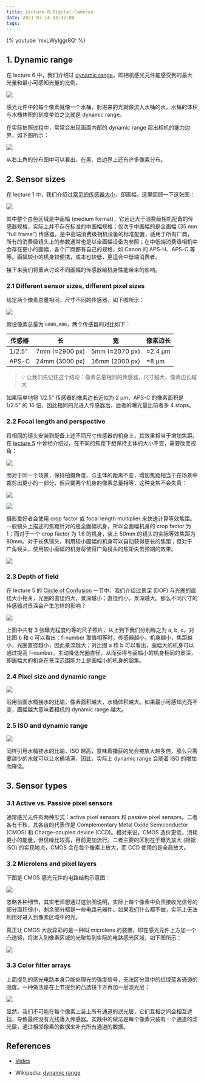 ```yaml
---
title: Lecture-8-Digital-Cameras
date: 2021-07-14 14:37:08
tags:
---
```


{% youtube 'mxLWyIggr8Q' %}

## 1. Dynamic range

在 lecture 6 中，我们介绍过 [dynamic range](/opencourse-notes/DGMD-E-10/Lecture-6-Histogram/#dynamic-range)，即相机感光元件能感受到的最大光量和最小可感知光量的比例。

![](./bucket-metaphor.png)

感光元件中的每个像素就像一个水桶，射进来的光就像流入水桶的水，水桶的体积与水桶体积的刻度单位之比就是 dynamic range。

在实际拍照过程中，常常会出现画面内部的 dynamic range 超出相机的能力边界，如下图所示：

![](./dynamic-range-in-scenes.png)

从右上角的分布图中可以看出，在黑、白边界上还有许多像素分布。

## 2. Sensor sizes

在 lecture 1 中，我们介绍过[常见的传感器大小](/opencourse-notes/DGMD-E-10/Lecture-1-Welcome/#image-sensor-format-画幅)，即画幅，这里回顾一下这张图：

![](./sensor-sizes.png)

其中整个白色区域是中画幅 (medium format)，它远远大于消费级相机配备的传感器规格，实际上并不存在标准的中画幅规格；仅次于中画幅的是全画幅 (35 mm "full frame") 传感器，是中高端消费级相机设备的标准配置，适用于所有厂商，所有的消费级镜头上的参数通常也是以全画幅设备为参照；在中低端消费级相机中会存在更小的画幅，各个厂商都有自己的规格，如 Canon 的 APS-H、APS-C 等等。画幅较小的机身较便携，成本也较低，更适合中低端消费者。

接下来我们将重点讨论不同画幅的传感器给机身性能带来的影响。

### 2.1 Different sensor sizes, different pixel sizes

给定两个像素总量相同，尺寸不同的传感器，如下图所示：

![](./different-sensor-size-and-pixel-size.png)

假设像素总量为 `6000,000`，两个传感器的对比如下：

| 传感器 | 长             | 宽             | 像素边长 |
| ------ | -------------- | -------------- | -------- |
| 1/2.5" | 7mm (≈2900 px) | 5mm (≈2070 px) | ≈2.4 μm  |
| APS-C  | 24mm (3000 px) | 16mm (2000 px) | =8 μm    |

> 💡 让我们先记住这个结论：像素总量相同的传感器，尺寸越大，像素边长越大

如果简单地将 1/2.5" 传感器的像素边长近似为 2 μm，APS-C 的像素面积是 1/2.5" 的 16 倍，因此相同的光进入传感器后，后者的曝光量比前者多 4 stops。

### 2.2 Focal length and perspective

将相同的镜头安装到配备上述不同尺寸传感器的机身上，其效果相当于增加焦距。在 [lecture 5](/opencourse-notes/DGMD-E-10/Lecture-5-Optics/#focal-length-perspective) 中曾经介绍过，在不同的焦距下想保持主体的大小不变，需要改变视角：

![](./focal-length-perspective.png)

而对于同一个场景，保持拍摄角度、与主体的距离不变，增加焦距相当于在场景中裁剪出更小的一部分，但只要两个机身的像素总量相等，这种变焦不会失真：

![](./focal-length-perspective-2.png)

![](./focal-length-perspective-3.png)

摄影爱好者会使用 crop factor 或 focal length multiplier 来快速计算等效焦距。一般镜头上描述的焦距针对的是全画幅机身，所以全画幅机身的 crop factor 为 1；而对于一个 crop factor 为 1.6 的机身，装上 50mm 的镜头的实际等效焦距为 80mm。对于长焦镜头，利用较小画幅的机身可以自动获得更长的焦距；但对于广角镜头，使用较小画幅的机身将使得广角镜头的焦距失去预期的效果。

![](./wide-angle-lens-example.png)

### 2.3 Depth of field

在 lecture 5 的 [Circle of Confusion](/opencourse-notes/DGMD-E-10/Lecture-5-Optics/#circle-of-confusion) 一节中，我们介绍过景深 (DOF) 与光圈的直径大小相关，光圈的直径约大，景深越小；直径约小，景深越大。那么不同尺寸的传感器对景深会产生怎样的影响？

![](./dof.png)

上图中共有 3 张曝光程度约等的尺子照片，从上到下我们分别称之为 a, b, c。对比图 b 和 c 可以看出：f-number 取值相等时，传感器越小，机身越小，焦距越小，光圈直径越小，因此景深越大；对比图 a 和 b 可以看出，画幅大的机身可以通过提高 f-number，主动降低光圈直径，从而获得与画幅小的机身相同的景深，即画幅大的机身在景深范围能力上是画幅小的机身的超集。

### 2.4 Pixel size and dynamic range

![](./pixel-size-with-dynamic-range.png)

沿用前面水桶接水的比喻，像素面积越大，水桶体积越大。如果最小可感知光亮不变，画幅越大意味着相机的 dynamic range 越大。

### 2.5 ISO and dynamic range

![](./iso-dynamic-range.png)

同样引用水桶接水的比喻，ISO 越高，意味着捕获的光会被放大越多倍，那么只需要越少的水就可以让水桶填满，因此，实际上 dynamic range 会随着 ISO 的增加而降低。

## 3. Sensor types

### 3.1 Active vs. Passive pixel sensors

通常感光元件有两种形式：active pixel sensors 和 passive pixel sensors。二者各有千秋，其各自的代表作是 Complementary Metal Oxide Semiconductor (CMOS) 和 Charge-coupled device (CCD)。相对来说，CMOS 造价更低，消耗更小的能量，但信噪比较高，目前更加流行。二者主要的区别在于曝光放大 (根据 ISO) 的实现地点，CMOS 会在每个像素上放大，而 CCD 使用的是全局放大。

### 3.2 Microlens and pixel layers

下图是 CMOS 感光元件的电路结构示意图：

![](./active-pixel-sensor.png)

忽略各种细节，其实老师想通过这张图说明，实际上每个像素中负责接收光信号的部分面积很小，剩余部分都是一些电路元器件。如果我们什么都不做，实际上无法利用好进入到像素区域中的光。

真正让 CMOS 大放异彩的是一种叫 microlens 的装置，即在感光元件上方加一个凸透镜，将进入到像素区域的光聚焦到实际的电路感光区域，如下图所示：

![](./microlens.png)

### 3.3 Color filter arrays

上面提到的感光电路本身只能处理光的强度信号，无法区分其中的红绿蓝各通道的强度。一种做法是在上节提到的凸透镜下方再加一层滤光层：

![](./filter-arrays.png)

显然，我们不可能在每个像素上装上所有通道的滤光层，它们互相之间会相互遮挡，导致最终没有光线落入传感器。实践中的做法是每个像素只装有一个通道的滤光层，通过相邻像素的数据来补充所有通道的数据。

## References

* [slides](http://digitalphotography.exposed/slides/8.pdf)

* Wikipedia: [dynamic range](https://en.wikipedia.org/wiki/Dynamic_range)
